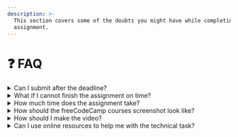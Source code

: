 ```yaml
---
description: >-
  This section covers some of the doubts you might have while completing the
  assignment.
---
```


# ❓ FAQ



<details>

<summary>Can I submit after the deadline?</summary>

Late submissions will not be accepted. Remember there are multiple application rounds a year, so if this time does not work for you, you can try again.

</details>

<details>

<summary>What if I cannot finish the assignment on time? </summary>

The scope of the assignment is carefully considered and the days until submission deadline should be enough to complete all the parts. This may seem difficult, but it is a reflection of the fast pace of HackYourFuture, if you get in. If you are not able to meet this deadline, you should ask yourself if you can keep up with 8 months of intense study that only gets progressively harder. Practice a bit more, find the best learning methods that fit you, and continue on your own, and once you feel ready, apply again!&#x20;

</details>

<details>

<summary>How much time does the assignment take?</summary>

The assignment and the additional parts should take you not more than 30 hours in total. If you are working, this still gives you 3 hours a day across the 10 days, and you can put more hours in on your days off.&#x20;

</details>

<details>

<summary>How should the freeCodeCamp courses screenshot look like?</summary>

The completed courses and your profile picture should be visible:

![](<.gitbook/assets/image (16).png>)

</details>

<details>

<summary>How should I make the video?</summary>

You can use a laptop camera, your phone, or any other way you prefer to make the video. You can make it yourself or have someone else hold the camera. It does not need to be a professional video ;)

</details>

<details>

<summary>Can I use online resources to help me with the technical task?</summary>

Big yes! A really important part of learning web development is learning to search for the answers yourself on the internet. You are free to look for information using Google searches, ChatGPT, YouTube, etc. We encourage you to Google search words and concepts you do not understand, or to use ChatGPT to better understand concepts. Do not use ChatGPT to simply get an answer. AI generated answers will be flagged and we may ask you about it during an interview.\
\
It is important however to try to understand the concepts you are working with, and avoid copy and pasting. It takes time, but ultimately it will only make you a great developer!

</details>
